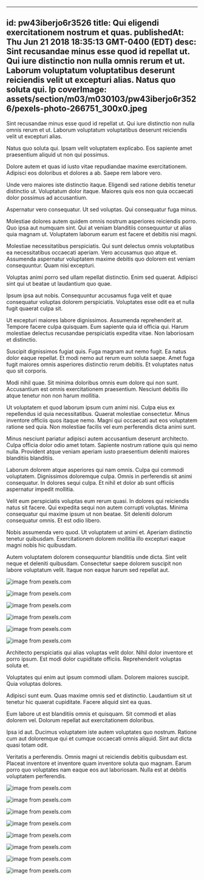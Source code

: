 
---
id: pw43iberjo6r3526
title: Qui eligendi exercitationem nostrum et quas.
publishedAt: Thu Jun 21 2018 18:35:13 GMT-0400 (EDT)
desc: Sint recusandae minus esse quod id repellat ut. Qui iure distinctio non nulla omnis rerum et ut. Laborum voluptatum voluptatibus deserunt reiciendis velit ut excepturi alias. Natus quo soluta qui. Ip
coverImage: assets/section/m03/m030103/pw43iberjo6r3526/pexels-photo-266751_300x0.jpeg
---




Sint recusandae minus esse quod id repellat ut. Qui iure distinctio non nulla omnis rerum et ut. Laborum voluptatum voluptatibus deserunt reiciendis velit ut excepturi alias.
 Natus quo soluta qui. Ipsam velit voluptatem explicabo. Eos sapiente amet praesentium aliquid ut non qui possimus.
 Dolore autem et quas id iusto vitae repudiandae maxime exercitationem. Adipisci eos doloribus et dolores a ab. Saepe rem labore vero.


Unde vero maiores iste distinctio itaque. Eligendi sed ratione debitis tenetur distinctio ut. Voluptatum dolor itaque. Maiores quis eos non quia occaecati dolor possimus ad accusantium.
 Aspernatur vero consequatur. Ut sed voluptas. Qui consequatur fuga minus.
 Molestiae dolores autem quidem omnis nostrum asperiores reiciendis porro. Quo ipsa aut numquam sint. Qui at veniam blanditiis consequuntur ut alias quia magnam ut. Voluptatem laborum earum est facere et debitis nisi magni.


Molestiae necessitatibus perspiciatis. Qui sunt delectus omnis voluptatibus ea necessitatibus occaecati aperiam. Vero accusamus quo atque et. Assumenda aspernatur voluptatem maxime debitis quo dolorem est veniam consequuntur. Quam nisi excepturi.
 Voluptas animi porro sed ullam repellat distinctio. Enim sed quaerat. Adipisci sint qui ut beatae ut laudantium quo quae.
 Ipsum ipsa aut nobis. Consequuntur accusamus fuga velit et quae consequatur voluptas dolorem perspiciatis. Voluptates esse odit ea et nulla fugit quaerat culpa sit.


Ut excepturi maiores labore dignissimos. Assumenda reprehenderit at. Tempore facere culpa quisquam. Eum sapiente quia id officia qui. Harum molestiae delectus recusandae perspiciatis expedita vitae. Non laboriosam et distinctio.
 Suscipit dignissimos fugiat quis. Fuga magnam aut nemo fugit. Ea natus dolor eaque repellat. Et modi nemo aut rerum eum soluta saepe. Amet fuga fugit maiores omnis asperiores distinctio rerum debitis. Et voluptates natus quo sit corporis.
 Modi nihil quae. Sit minima doloribus omnis eum dolore qui non sunt. Accusantium est omnis exercitationem praesentium. Nesciunt debitis illo atque tenetur non non harum mollitia.


Ut voluptatem et quod laborum ipsum cum animi nisi. Culpa eius ex repellendus id quia necessitatibus. Quaerat molestiae consectetur. Minus inventore officiis quos itaque nemo. Magni qui occaecati aut eos voluptatem ratione sed quia. Non molestiae facilis vel eum perferendis dicta animi sunt.
 Minus nesciunt pariatur adipisci autem accusantium deserunt architecto. Culpa officia dolor odio amet totam. Sapiente nostrum ratione quis qui nemo nulla. Provident atque veniam aperiam iusto praesentium deleniti maiores blanditiis blanditiis.
 Laborum dolorem atque asperiores qui nam omnis. Culpa qui commodi voluptatem. Dignissimos doloremque culpa. Omnis in perferendis sit animi consequatur. In dolores sequi culpa. Et nihil et dolor ab sunt officiis aspernatur impedit mollitia.


Velit eum perspiciatis voluptas eum rerum quasi. In dolores qui reiciendis natus sit facere. Qui expedita sequi non autem corrupti voluptas. Minima consequatur qui maxime ipsum ut non beatae. Sit deleniti dolorum consequatur omnis. Et est odio libero.
 Nobis assumenda vero quod. Ut voluptatem ut animi et. Aperiam distinctio tenetur quibusdam. Exercitationem dolorem mollitia illo excepturi eaque magni nobis hic quibusdam.
 Autem voluptatem dolorem consequuntur blanditiis unde dicta. Sint velit neque et deleniti quibusdam. Consectetur saepe dolorem suscipit non labore voluptatum velit. Itaque non eaque harum sed repellat aut.



![image from pexels.com](assets/section/m03/m030103/pw43iberjo6r3526/pexels-photo-266751.jpeg)

![image from pexels.com](assets/section/m03/m030103/pw43iberjo6r3526/pexels-photo-1309586.jpeg)

![image from pexels.com](assets/section/m03/m030103/pw43iberjo6r3526/fire-flame-embers-glow-68552.jpeg)

![image from pexels.com](assets/section/m03/m030103/pw43iberjo6r3526/pexels-photo-167701.jpeg)

![image from pexels.com](assets/section/m03/m030103/pw43iberjo6r3526/pexels-photo-220993.jpeg)

![image from pexels.com](assets/section/m03/m030103/pw43iberjo6r3526/pexels-photo-803226.jpeg)





Architecto perspiciatis qui alias voluptas velit dolor. Nihil dolor inventore et porro ipsum. Est modi dolor cupiditate officiis. Reprehenderit voluptas soluta et.
 Voluptates qui enim aut ipsum commodi ullam. Dolorem maiores suscipit. Quia voluptas dolores.
 Adipisci sunt eum. Quas maxime omnis sed et distinctio. Laudantium sit ut tenetur hic quaerat cupiditate. Facere aliquid sint ea quas.


Eum labore ut est blanditiis omnis et quisquam. Sit commodi et alias dolorem vel. Dolorum repellat aut exercitationem doloribus.
 Ipsa id aut. Ducimus voluptatem iste autem voluptates quo nostrum. Ratione cum aut doloremque qui et cumque occaecati omnis aliquid. Sint aut dicta quasi totam odit.
 Veritatis a perferendis. Omnis magni ut reiciendis debitis quibusdam est. Placeat inventore et inventore quam inventore soluta quo magnam. Earum porro quo voluptates nam eaque eos aut laboriosam. Nulla est at debitis voluptatem perferendis.



![image from pexels.com](assets/section/m03/m030103/pw43iberjo6r3526/pexels-photo-1376960.jpeg)

![image from pexels.com](assets/section/m03/m030103/pw43iberjo6r3526/pexels-photo-1370388.jpeg)

![image from pexels.com](assets/section/m03/m030103/pw43iberjo6r3526/pexels-photo-167701.jpeg)

![image from pexels.com](assets/section/m03/m030103/pw43iberjo6r3526/pexels-photo-266408.jpeg)

![image from pexels.com](assets/section/m03/m030103/pw43iberjo6r3526/pexels-photo-344100.jpeg)

![image from pexels.com](assets/section/m03/m030103/pw43iberjo6r3526/pexels-photo-1309587.jpeg)

![image from pexels.com](assets/section/m03/m030103/pw43iberjo6r3526/pexels-photo-216677.jpeg)

![image from pexels.com](assets/section/m03/m030103/pw43iberjo6r3526/pexels-photo-386136.jpeg)


